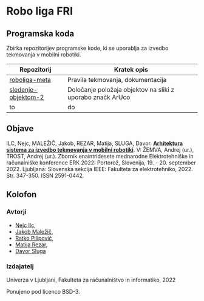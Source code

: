 # Robo liga FRI

## Programska koda

Zbirka repozitorijev programske kode, ki se uporablja za izvedbo tekmovanja v mobilni robotiki.

| Repozitorij | Kratek opis |
| ----------- | ----------- |
| [roboliga-meta](https://github.com/RoboLiga/roboliga-meta) | Pravila tekmovanja, dokumentacija |
| [sledenje-objektom-2](https://github.com/RoboLiga/sledenje-objektom-2) | Določanje položaja objektov na sliki z uporabo značk ArUco |
| to| do |

## Objave
ILC, Nejc, MALEŽIČ, Jakob, REZAR, Matija, SLUGA, Davor. **[Arhitektura sistema za izvedbo tekmovanja v mobilni robotiki](https://erk.fe.uni-lj.si/2022/papers/ilc(arhitektura_sistema).pdf)**. V: ŽEMVA, Andrej (ur.), TROST, Andrej (ur.). Zbornik enaintridesete mednarodne Elektrotehniške in računalniške konference ERK 2022: Portorož, Slovenija, 19. - 20. september 2022. Ljubljana: Slovenska sekcija IEEE: Fakulteta za elektrotehniko, 2022. Str. 347-350. ISSN 2591-0442.



## Kolofon

### Avtorji
- [Nejc Ilc](https://github.com/nejci), 
- [Jakob Maležič](https://github.com/Blarc), 
- [Ratko Pilipović](https://github.com/pilipovicr), 
- [Matija Rezar](https://github.com/HeNine), 
- [Davor Sluga](https://github.com/davors)
 
### Izdajatelj
Univerza v Ljubljani, Fakulteta za računalništvo in informatiko, 2022

Ponujeno pod licenco BSD-3.
